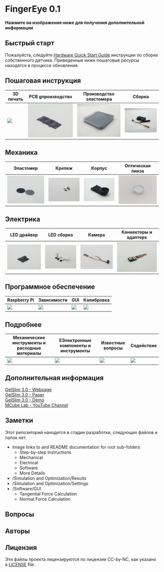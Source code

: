 # FingerEye 0.1
**Нажмите на изображения ниже для получения дополнительной информации**

## Быстрый старт
Пожалуйста, следуйте [Hardware Quick Start Guide](https://github.com/mcubelab/gelslim/blob/main/Hardware/GelSlim%20Hardware%20Quick%20Start%20Tutorial.pdf) инструкции по сборке собственного датчика. Приведенные ниже пошаговые ресурсы находятся в процессе обновления.

## Пошаговая инструкция
| 3D печать  | PCB gпроизводство | Производство эластомера | Сборка |
|---|---|---|---|
| <a href="  "><img src="src/images/step_by_step/3d_printing.jpg" width="270"></a>| <a href="  "><img src="src/images/step_by_step/pcb.JPG" width="270"></a>| <a href="  "><img src="src/images/step_by_step/elastomer_fabrication.JPG" width="270"></a>| <a href="  "><img src="src/images/step_by_step/assembly.JPG" width="270"></a>| 

## Механика
| Эластомер | Крепеж | Корпус | Оптическая линза |
|---|---|---|---|
| <a href="Hardware/Mechanical/Elastomer"><img src="src/images/mechanical/elastomer.JPG" width="270"></a>| <a href="Hardware/Mechanical/Fasteners"><img src="src/images/mechanical/fasteners.JPG" width="270"></a>| <a href="Hardware/Mechanical/Finger"><img src="src/images/mechanical/body.JPG" width="270"></a>| <a href="Hardware/Mechanical/Shaping Lens"><img src="src/images/mechanical/shaping_lens.JPG" width="270"></a>| 

## Электрика
| LED драйвер | LED сборка | Камера | Коннекторы и адаптерs |
|---|---|---|---|
| <a href="  "><img src="src/images/electrical/led_driver.JPG" width="270"></a>| <a href="  "><img src="src/images/electrical/led_harness.JPG" width="270"></a>| <a href="  "><img src="src/images/electrical/camera.JPG" width="270"></a>| <a href="  "><img src="src/images/electrical/connectors_and_adapters.JPG" width="270"></a>| 

## Программное обеспечение
| Raspberry Pi | Зависимости | GUI | Калибровка |
|---|---|---|---|
| <a href="  "><img src="src/images/software/raspberrypi_pcb.jpg" width="270"></a>| <a href="  "><img src="src/images/software/dependencies.jpg" width="270"></a>| <a href="  "><img src="src/images/software/gui.jpg" width="270"></a>| <a href="  "><img src="src/images/software/calibration.jpg" width="270"></a>| 

## Подробнее
| Механические инструменты и расходные материалы | EЭлектронные компоненты и инструменты | Известные вопросы | Содействие |
|---|---|---|---|
| <a href="  "><img src="src/images/more_details/mechanical.jpg" width="270"></a>| <a href="  "><img src="src/images/more_details/electronics.jpg" width="270"></a>| <a href="  "><img src="src/images/more_details/known_issues.jpg" width="270"></a>| <a href="  "><img src="src/images/more_details/contributing.jpg" width="270"></a>|

## Дополнительная информация
[GelSlim 3.0 - Webpage](https://ianhtaylor.net/gelslim-30)<br>
[GelSlim 3.0 - Paper](https://arxiv.org/abs/2103.12269)<br>
[GelSlim 3.0 - Demo](https://www.youtube.com/watch?v=Y10XN9byO0g)<br>
[MCube Lab - YouTube Channel](https://www.youtube.com/channel/UCMYUWZTFWZjj7pUc3UPUjig)<br>    

## Заметки
Этот репозиторий находится в стадии разработки, следующих файлов и папок нет.
- Image links to and README documentation for root sub-folders
	- Step-by-step Instructions
	- Mechanical
	- Electrical
	- Software
	- More Details
- /Simulation and Optimization/Results
- /Simulation and Optimization/Settings
- /Software/GUI 
  - Tangential Force Calculation
  - Normal Force Calculation

## Вопросы

## Авторы

## Лицензия
Эти файлы проекта лицензируются по лицензии CC-by-NC, как указано в [LICENSE](https://github.com/mcubelab/gelslim/blob/main/LICENSE) file.
